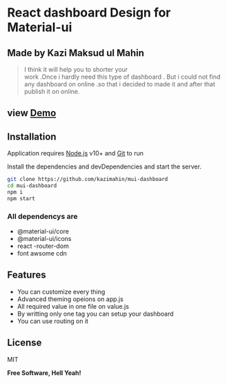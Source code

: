 # React dashboard Design for Material-ui
## Made by Kazi Maksud ul Mahin

> I think it will help you to shorter your  
> work .Once i hardly need this type of 
> dashboard . But i could not find any dashboard
> on online .so that i decided to made it and 
> after that publish it on online.  

## view [Demo](https://kazimahin.github.io/mui-dashboard/)
## Installation

Application requires [Node.js](https://nodejs.org/) v10+ and [Git](https://git-scm.com/) to run 

Install the dependencies and devDependencies and start the server.

```sh
git clone https://github.com/kazimahin/mui-dashboard
cd mui-dashboard
npm i 
npm start
```

### All dependencys are 

- @material-ui/core
- @material-ui/icons
- react -router-dom
- font awsome cdn






## Features

- You can customize every thing 
- Advanced theming opeions on app.js
- All required value in one file on value.js
- By writting only one tag you can setup your dashboard
- You can use routing on it
 
 
 
 
 
## License

MIT

**Free Software, Hell Yeah!**
  